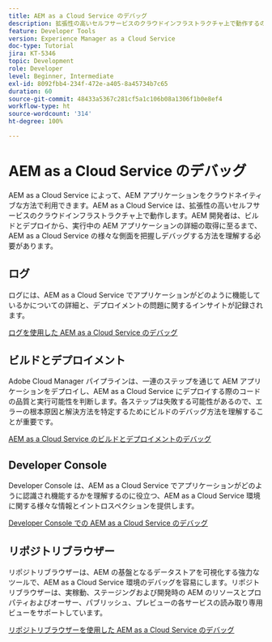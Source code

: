 ```yaml
---
title: AEM as a Cloud Service のデバッグ
description: 拡張性の高いセルフサービスのクラウドインフラストラクチャ上で動作するので、AEM 開発者はビルドとデプロイから、実行中の AEM アプリケーションの詳細の取得に至るまで、AEM as a Cloud Service の様々な側面を把握しデバッグする方法を理解する必要があります。
feature: Developer Tools
version: Experience Manager as a Cloud Service
doc-type: Tutorial
jira: KT-5346
topic: Development
role: Developer
level: Beginner, Intermediate
exl-id: 8092fbb4-234f-472e-a405-8a45734b7c65
duration: 60
source-git-commit: 48433a5367c281cf5a1c106b08a1306f1b0e8ef4
workflow-type: ht
source-wordcount: '314'
ht-degree: 100%

---
```


# AEM as a Cloud Service のデバッグ

AEM as a Cloud Service によって、AEM アプリケーションをクラウドネイティブな方法で利用できます。AEM as a Cloud Service は、拡張性の高いセルフサービスのクラウドインフラストラクチャ上で動作します。AEM 開発者は、ビルドとデプロイから、実行中の AEM アプリケーションの詳細の取得に至るまで、AEM as a Cloud Service の様々な側面を把握しデバッグする方法を理解する必要があります。

## ログ

ログには、AEM as a Cloud Service でアプリケーションがどのように機能しているかについての詳細と、デプロイメントの問題に関するインサイトが記録されます。

[ログを使用した AEM as a Cloud Service のデバッグ](./logs.md)

## ビルドとデプロイメント

Adobe Cloud Manager パイプラインは、一連のステップを通じて AEM アプリケーションをデプロイし、AEM as a Cloud Service にデプロイする際のコードの品質と実行可能性を判断します。各ステップは失敗する可能性があるので、エラーの根本原因と解決方法を特定するためにビルドのデバッグ方法を理解することが重要です。

[AEM as a Cloud Service のビルドとデプロイメントのデバッグ](./build-and-deployment.md)

## Developer Console

Developer Console は、AEM as a Cloud Service でアプリケーションがどのように認識され機能するかを理解するのに役立つ、AEM as a Cloud Service 環境に関する様々な情報とイントロスペクションを提供します。

[Developer Console での AEM as a Cloud Service のデバッグ](./developer-console.md)

## リポジトリブラウザー

リポジトリブラウザーは、AEM の基盤となるデータストアを可視化する強力なツールで、AEM as a Cloud Service 環境のデバッグを容易にします。リポジトリブラウザーは、実稼動、ステージングおよび開発時の AEM のリソースとプロパティおよびオーサー、パブリッシュ、プレビューの各サービスの読み取り専用ビューをサポートしています。

[リポジトリブラウザーを使用した AEM as a Cloud Service のデバッグ](./repository-browser.md)
